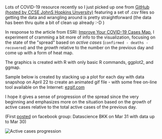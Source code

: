 Lots of COVID-19 resource recently so I just picked up one from [GitHub (hosted by CCSE JohnS Hopkins Unversity)](https://github.com/CSSEGISandData/COVID-19) featuring a set of .csv files so getting the data and wrangling around is pretty straightforward (the data has been thru quite a bit of clean up already :-D )

In response to the article from ESRI: [Improve Your COVID-19 Cases Map](https://storymaps.arcgis.com/stories/1cbce9094e88438fa75148cb35f99caf), I experiment of cramming a bit more of info to the visualization, focusing on the state of the "spread" based on _active cases_ (`confirmed - deaths - recovered`) and the _growth_ relative to the number on the previous day and come up with a form of heat map. 

The graphics is created with R with only basic R commands, ggplot2, and ggmap.

Sample below is created by stacking up a plot for each day with data snapshop on April 22 to create an animated gif file - with some free on-line tool available on the Internet: [ezgif.com](https://ezgif.com/maker)

I hope it gives a sense of progression of the spread since the very beginning and emphasizes more on the situation based on the growth of active cases relative to the total active cases of the previous day.

(First [posted](https://www.facebook.com/groups/dsbkkgroup/permalink/1378132439025426/) on facebook group: Datascience BKK on Mar 31 with data up to Mar 30)

![Active cases progression](https://github.com/swatth/r_lang/blob/master/covid-19-visualization/assets/Sample.gif)
